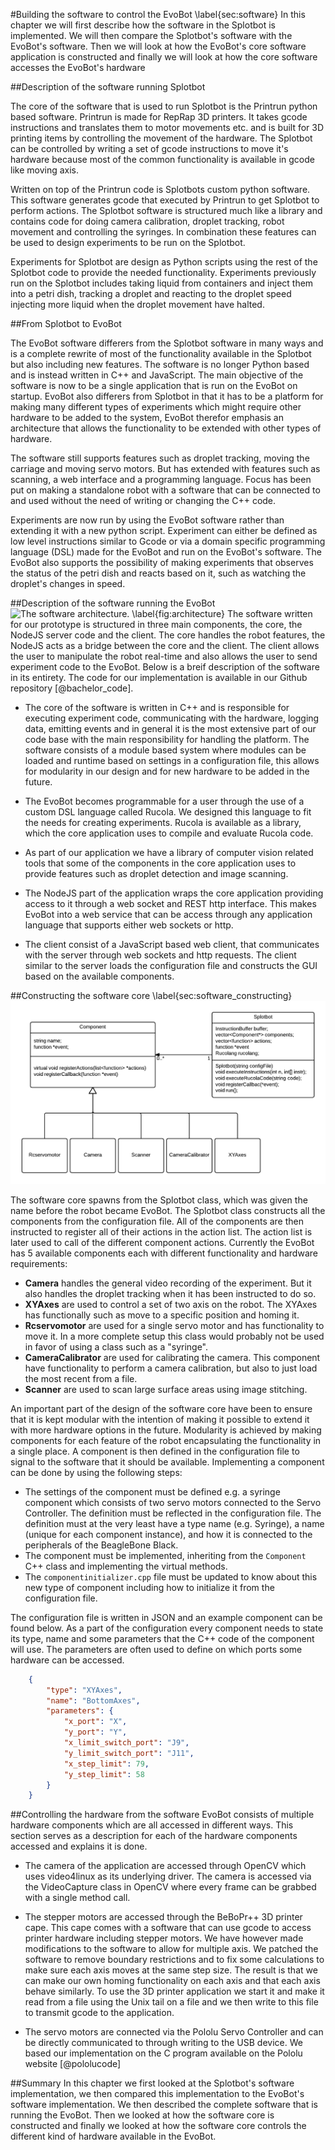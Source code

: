 #Building the software to control the EvoBot
\label{sec:software}
In this chapter we will first describe how the software in the Splotbot is
implemented. We will then compare the Splotbot's software with the EvoBot's
software. Then we will look at how the EvoBot's core software application is
constructed and finally we will look at how the core software accesses the
EvoBot's hardware

##Description of the software running Splotbot
<!-- Controlling using GCode -->
The core of the software that is used to run Splotbot is the Printrun python
based software. Printrun is made for RepRap 3D printers. It takes gcode
instructions and translates them to motor movements etc. and is built for 3D
printing items by controlling the movement of the hardware.  The Splotbot can be
controlled by writing a set of gcode instructions to move it's hardware because
most of the common functionality is available in gcode like moving axis.

<!-- Python code -->
Written on top of the Printrun code is Splotbots custom python software. This
software generates gcode that executed by Printrun to get Splotbot to
perform actions. The Splotbot software is structured much like a library and
contains code for doing camera calibration, droplet tracking, robot movement and
controlling the syringes. In combination these features can be used to design
experiments to be run on the Splotbot.

<!-- Experiments -->
Experiments for Splotbot are design as Python scripts using the rest of the
Splotbot code to provide the needed functionality. Experiments previously run on
the Splotbot includes taking liquid from containers and inject them into a petri
dish, tracking a droplet and reacting to the droplet speed injecting more liquid
when the droplet movement have halted.

##From Splotbot to EvoBot
<!-- Intro -->
The EvoBot software differers from the Splotbot software in many ways and is a
complete rewrite of most of the functionality available in the Splotbot but also
including new features. The software is no longer Python based and is instead
written in C++ and JavaScript. The main objective of the software is now to be a
single application that is run on the EvoBot on startup. EvoBot also differers
from Splotbot in that it has to be a platform for making many different types of
experiments which might require other hardware to be added to the system, EvoBot
therefor emphasis an architecture that allows the functionality to be extended
with other types of hardware.

<!-- Software core -->
The software still supports features such as droplet tracking, moving the
carriage and moving servo motors. But has extended with features such as
scanning, a web interface and a programming language. Focus has been put on
making a standalone robot with a software that can be connected to and used
without the need of writing or changing the C++ code.

<!-- Features: Droplet tracking, moving camera, scanning, programming language,
web interface -->
Experiments are now run by using the EvoBot software rather than extending it
with a new python script. Experiment can either be defined as low level
instructions similar to Gcode or via a domain specific programming language
(DSL) made for the EvoBot and run on the EvoBot's software. The EvoBot also
supports the possibility of making experiments that observes the status of the
petri dish and reacts based on it, such as watching the droplet's changes in
speed.

##Description of the software running the EvoBot
![The software architecture.
\label{fig:architecture}](images/architecture_overview.png)
The software written for our prototype is structured in three main components,
the core, the NodeJS server code and the client. The core handles the robot
features, the NodeJS acts as a bridge between the core and the client. The
client allows the user to manipulate the robot real-time and also allows the
user to send experiment code to the EvoBot. Below is a breif description of the
software in its entirety. The code for our implementation is available in our
Github repository [@bachelor_code].

<!-- Core -->
- The core of the software is written in C++ and is responsible for executing
  experiment code, communicating with the hardware, logging data, emitting events
  and in general it is the most extensive part of our code base with the main
  responsibility for handling the platform. The software consists of a module
  based system where modules can be loaded and runtime based on settings in a
  configuration file, this allows for modularity in our design and for new
  hardware to be added in the future.
<!-- Rucola -->
- The EvoBot becomes programmable for a user through the use of a custom DSL
  language called Rucola. We designed this language to fit the needs for
  creating experiments. Rucola is available as a library, which the core
  application uses to compile and evaluate Rucola code.
<!-- Computer vision -->
- As part of our application we have a library of computer vision related tools
  that some of the components in the core application uses to provide features
  such as droplet detection and image scanning.
<!-- NodeJS Server -->
- The NodeJS part of the application wraps the core application providing access
  to it through a web socket and REST http interface. This makes EvoBot into a
  web service that can be access through any application language that supports
  either web sockets or http.
<!-- Client -->
- The client consist of a JavaScript based web client, that communicates with
  the server through web sockets and http requests. The client similar to the
  server loads the configuration file and constructs the GUI based on the
  available components.

##Constructing the software core 
\label{sec:software_constructing}
![Simplified class diagram of the core EvoBot software. \label{fig:class_core}](images/class_core.png)
<!-- (or how we support modularity) -->
The software core spawns from the Splotbot class, which was given the name
before the robot became EvoBot. The Splotbot class constructs all the
components from the configuration file. All of the components are then
instructed to register all of their actions in the action list. The action list
is later used to call of the different component actions. Currently the EvoBot
has 5 available components each with different functionality and hardware
requirements:

<!-- Current components -->
- **Camera** handles the general video recording of the experiment. But it
  also handles the droplet tracking when it has been instructed to do so.
- **XYAxes** are used to control a set of two axis on the robot. The XYAxes has
  functionally such as move to a specific position and homing it.
- **Rcservomotor** are used for a single servo motor and has functionality to
  move it. In a more complete setup this class would probably not be used in favor of
  using a class such as a "syringe".
- **CameraCalibrator** are used for calibrating the camera. This component have
  functionality to perform a camera calibration, but also to just load the most
  recent from a file.
- **Scanner** are used to scan large surface areas using image stitching.

An important part of the design of the software core have been to ensure that it
is kept modular with the intention of making it possible to extend it with more
hardware options in the future. Modularity is achieved by making components for
each feature of the robot encapsulating the functionality in a single place. A
component is then defined in the configuration file to signal to the software
that it should be available. Implementing a component can be done by using the
following steps:

- The settings of the component must be defined e.g. a syringe component which
  consists of two servo motors connected to the Servo Controller. The definition
  must be reflected in the configuration file. The definition must at the very
  least have a type name (e.g. Syringe), a name (unique for each component
  instance), and how it is connected to the peripherals of the BeagleBone Black.
- The component must be implemented, inheriting from the `Component` C++ class
  and implementing the virtual methods.
- The `componentinitializer.cpp` file must be updated to know about this new
  type of component including how to initialize it from the configuration file.

The configuration file is written in JSON and an example component can be found
below. As a part of the configuration every component needs to state its type,
name and some parameters that the C++ code of the component will use. The
parameters are often used to define on which ports some hardware can be
accessed.

```json
	{
		"type": "XYAxes",
		"name": "BottomAxes",
		"parameters": {
			"x_port": "X",
			"y_port": "Y",
			"x_limit_switch_port": "J9",
			"y_limit_switch_port": "J11",
			"x_step_limit": 79,
			"y_step_limit": 58
		}
	}
```

##Controlling the hardware from the software
EvoBot consists of multiple hardware components which are all accessed in
different ways. This section serves as a description for each of the hardware
components accessed and explains it is done.

<!-- Camera, OpenCV -->
- The camera of the application are accessed through OpenCV which uses
  video4linux as its underlying driver. The camera is accessed via the
  VideoCapture class in OpenCV where every frame can be grabbed with a single
  method call.
<!-- Stepper motors, mend.elf -->
- The stepper motors are accessed through the BeBoPr++ 3D printer cape.  This
  cape comes with a software that can use gcode to access printer hardware
  including stepper motors. We have however made modifications to the software
  to allow for multiple axis. We patched the software to remove boundary
  restrictions and to fix some calculations to make sure each axis moves at the
  same step size. The result is that we can make our own homing functionality on
  each axis and that each axis behave similarly. To use the 3D printer
  application we start it and make it read from a file using the Unix tail on a
  file and we then write to this file to transmit gcode to the application.
<!-- Servo motors, C code -->
- The servo motors are connected via the Pololu Servo Controller and can be
  directly communicated to through writing to the USB device. We based our
  implementation on the C program available on the Pololu website [@pololucode]

##Summary
In this chapter we first looked at the Splotbot's software implementation, we
then compared this implementation to the EvoBot's software implementation. We
then described the complete software that is running the EvoBot. Then we looked
at how the software core is constructed and finally we looked at how the
software core controls the different kind of hardware available in the EvoBot.
